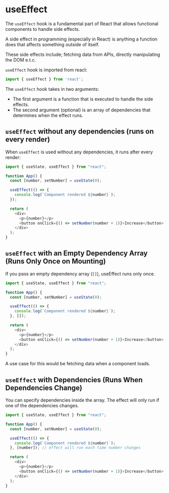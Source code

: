 # useEffect

The `useEffect` hook is a fundamental part of React that allows functional components to handle side effects.

A side effect in programming (especially in React) is anything a function does that affects something outside of itself.

These side effects include; fetching data from APIs, directly manipulating the DOM e.t.c.

`useEffect` hook is imported from react:

```JavaScript
import { useEffect } from 'react';
```

The `useEffect` hook takes in two arguments:
- The first argument is a function that is executed to handle the side effects.
- The second argument (optional) is an array of dependencies that determines when the effect runs.

## `useEffect` without any dependencies (runs on every render)
When `useEffect` is used without any dependencies, it runs after every render:

```JavaScript
import { useState, useEffect } from "react";

function App() {
  const [number, setNumber] = useState(0);

  useEffect(() => {
    console.log(`Component rendered ${number}`);
  });

  return (
    <div>
      <p>{number}</p>
      <button onClick={() => setNumber(number + 1)}>Increase</button>
    </div>
  );
}
```

## `useEffect` with an Empty Dependency Array (Runs Only Once on Mounting)

If you pass an empty dependency array (`[]`), useEffect runs only once.

```JavaScript
import { useState, useEffect } from "react";

function App() {
  const [number, setNumber] = useState(0);

  useEffect(() => {
    console.log(`Component rendered ${number}`);
  }, []);

  return (
    <div>
      <p>{number}</p>
      <button onClick={() => setNumber(number + 1)}>Increase</button>
    </div>
  );
}
```

A use case for this would be fetching data when a component loads.

## `useEffect` with Dependencies (Runs When Dependencies Change)
You can specify dependencies inside the array. The effect will only run if one of the dependencies changes.

```JavaScript
import { useState, useEffect } from "react";

function App() {
  const [number, setNumber] = useState(0);

  useEffect(() => {
    console.log(`Component rendered ${number}`);
  }, [number]); // effect will run each time number changes

  return (
    <div>
      <p>{number}</p>
      <button onClick={() => setNumber(number + 1)}>Increase</button>
    </div>
  );
}
```
